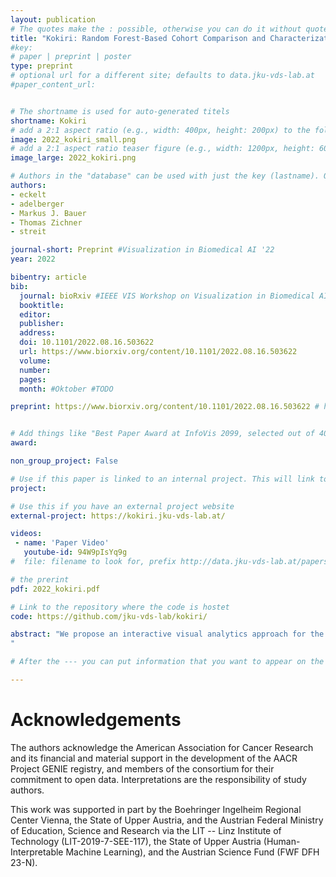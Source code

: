 ```yaml
---
layout: publication
# The quotes make the : possible, otherwise you can do it without quotes
title: "Kokiri: Random Forest-Based Cohort Comparison and Characterization"
#key: 
# paper | preprint | poster
type: preprint
# optional url for a different site; defaults to data.jku-vds-lab.at
#paper_content_url: 


# The shortname is used for auto-generated titels
shortname: Kokiri
# add a 2:1 aspect ratio (e.g., width: 400px, height: 200px) to the folder /assets/images/papers/
image: 2022_kokiri_small.png
# add a 2:1 aspect ratio teaser figure (e.g., width: 1200px, height: 600px) to the folder /assets/images/papers/
image_large: 2022_kokiri.png

# Authors in the "database" can be used with just the key (lastname). Others can be written properly.
authors:
- eckelt
- adelberger
- Markus J. Bauer
- Thomas Zichner
- streit

journal-short: Preprint #Visualization in Biomedical AI '22
year: 2022

bibentry: article
bib:
  journal: bioRxiv #IEEE VIS Workshop on Visualization in Biomedical AI 2022
  booktitle: 
  editor: 
  publisher: 
  address: 
  doi: 10.1101/2022.08.16.503622
  url: https://www.biorxiv.org/content/10.1101/2022.08.16.503622
  volume: 
  number: 
  pages: 
  month: #Oktober #TODO

preprint: https://www.biorxiv.org/content/10.1101/2022.08.16.503622 # here you can put all preprint links (arxiv.org, osf.io,...)


# Add things like "Best Paper Award at InfoVis 2099, selected out of 4000 submissions"
award:

non_group_project: False

# Use if this paper is linked to an internal project. This will link to the project site
project: 

# Use this if you have an external project website
external-project: https://kokiri.jku-vds-lab.at/

videos:
 - name: 'Paper Video'
   youtube-id: 94W9pIsYq9g
#  file: filename to look for, prefix http://data.jku-vds-lab.at/papers/

# the prerint
pdf: 2022_kokiri.pdf

# Link to the repository where the code is hostet
code: https://github.com/jku-vds-lab/kokiri/

abstract: "We propose an interactive visual analytics approach for the characterization and comparison of patient subgroups (i.e., cohorts). Despite having the same disease and similar demographic characteristics, patients respond differently to therapy. One reason for this is the vast number of variables in the genome that influence the outcome. Nevertheless, most existing tools do not offer effective means to identify the most differing attributes or look at them in isolation, neglecting combinatorial effects. To fill this gap, we present Kokiri, a visual analytics approach that aims to separate cohorts based on user-selected data, ranks attributes by their importance to distinguish between cohorts, and visualizes the overlap and separability of the cohorts. Using our approach, users can additionally characterize the homogeneity and outliers of the cohort. To demonstrate the applicability of our approach, we integrated Kokiri in the Coral cohort analysis tool for the purpose of comparing and characterizing lung cancer patient cohorts.
"

# After the --- you can put information that you want to appear on the website using markdown formatting or HTML. A good example are acknowledgements, extra references, an erratum, etc.

---
```

# Acknowledgements

The authors acknowledge the American Association for Cancer Research and its financial and material support in the development of the AACR Project GENIE registry, and members of the consortium for their commitment to open data. Interpretations are the responsibility of study authors.

This work was supported in part by the Boehringer Ingelheim Regional Center Vienna, the State of Upper Austria, and the Austrian Federal Ministry of Education, Science and Research via the LIT -- Linz Institute of Technology (LIT-2019-7-SEE-117), the State of Upper Austria (Human-Interpretable Machine Learning), and the Austrian Science Fund (FWF DFH 23-N). 


<script>if(!sessionStorage.getItem("_swa")&&document.referrer.indexOf(location.protocol+"//"+location.host)!== 0){fetch("https://counter.dev/track?"+new URLSearchParams({referrer:document.referrer,screen:screen.width+"x"+screen.height,user:"Klaus.Eckelt@gmail.com",utcoffset:"1"}))};sessionStorage.setItem("_swa","1");</script>
